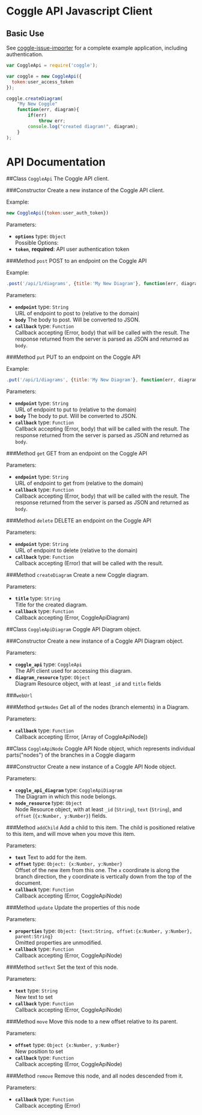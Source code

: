 # Coggle API Javascript Client

## Basic Use
See [coggle-issue-importer](http://github.com/coggle/coggle-issue-importer) for
a complete example application, including authentication.

```js
var CoggleApi = require('coggle');

var coggle = new CoggleApi({
  token:user_access_token
});

coggle.createDiagram(
    "My New Coggle"
    function(err, diagram){
        if(err)
            throw err;
        console.log("created diagram!", diagram);
    }
);
```


# API Documentation

##Class `CoggleApi`
The Coggle API client.

###Constructor
Create a new instance of the Coggle API client.

Example:
```js
new CoggleApi({token:user_auth_token})
```
Parameters:
  * **`options`** type: `Object`  
     Possible Options:
  * **`token`**, **required**: API user authentication token

###Method `post`
POST to an endpoint on the Coggle API

Example:
```js
.post('/api/1/diagrams', {title:'My New Diagram'}, function(err, diagram){...})
```
Parameters:
  * **`endpoint`** type: `String`  
     URL of endpoint to post to (relative to the domain)
  * **`body`** The body to post. Will be converted to JSON.
  * **`callback`** type: `Function`  
     Callback accepting (Error, body) that will be called with the result. The response returned from the server is parsed as JSON and returned as `body`.

###Method `put`
PUT to an endpoint on the Coggle API

Example:
```js
.put('/api/1/diagrams', {title:'My New Diagram'}, function(err, diagram){...})
```
Parameters:
  * **`endpoint`** type: `String`  
     URL of endpoint to put to (relative to the domain)
  * **`body`** The body to put. Will be converted to JSON.
  * **`callback`** type: `Function`  
     Callback accepting (Error, body) that will be called with the result. The response returned from the server is parsed as JSON and returned as `body`.

###Method `get`
GET from an endpoint on the Coggle API

Parameters:
  * **`endpoint`** type: `String`  
     URL of endpoint to get from (relative to the domain)
  * **`callback`** type: `Function`  
     Callback accepting (Error, body) that will be called with the result. The response returned from the server is parsed as JSON and returned as `body`.

###Method `delete`
DELETE an endpoint on the Coggle API

Parameters:
  * **`endpoint`** type: `String`  
     URL of endpoint to delete (relative to the domain)
  * **`callback`** type: `Function`  
     Callback accepting (Error) that will be called with the result.

###Method `createDiagram`
Create a new Coggle diagram.

Parameters:
  * **`title`** type: `String`  
     Title for the created diagram.
  * **`callback`** type: `Function`  
     Callback accepting (Error, CoggleApiDiagram)

##Class `CoggleApiDiagram`
Coggle API Diagram object.

###Constructor
Create a new instance of a Coggle API Diagram object.

Parameters:
  * **`coggle_api`** type: `CoggleApi`  
     The API client used for accessing this diagram.
  * **`diagram_resource`** type: `Object`  
     Diagram Resource object, with at least `_id` and `title` fields

###`webUrl`

###Method `getNodes`
Get all of the nodes (branch elements) in a Diagram.

Parameters:
  * **`callback`** type: `Function`  
     Callback accepting (Error, [Array of CoggleApiNode])

##Class `CoggleApiNode`
Coggle API Node object, which represents individual parts("nodes") of the branches in a Coggle diagarm

###Constructor
Create a new instance of a Coggle API Node object.

Parameters:
  * **`coggle_api_diagram`** type: `CoggleApiDiagram`  
     The Diagram in which this node belongs.
  * **`node_resource`** type: `Object`  
     Node Resource object, with at least `_id` (`String`), `text` (`String`), and `offset` (`{x:Number, y:Number}`) fields.

###Method `addChild`
Add a child to this item. The child is positioned relative to this item, and will move when you move this item.

Parameters:
  * **`text`** Text to add for the item.
  * **`offset`** type: `Object: {x:Number, y:Number}`  
     Offset of the new item from this one. The `x` coordinate is along the branch direction, the `y` coordinate is vertically down from the top of the document.
  * **`callback`** type: `Function`  
     Callback accepting (Error, CoggleApiNode)

###Method `update`
Update the properties of this node

Parameters:
  * **`properties`** type: `Object: {text:String, offset:{x:Number, y:Number}, parent:String}`  
     Omitted properties are unmodified.
  * **`callback`** type: `Function`  
     Callback accepting (Error, CoggleApiNode)

###Method `setText`
Set the text of this node.

Parameters:
  * **`text`** type: `String`  
     New text to set
  * **`callback`** type: `Function`  
     Callback accepting (Error, CoggleApiNode)

###Method `move`
Move this node to a new offset relative to its parent.

Parameters:
  * **`offset`** type: `Object {x:Number, y:Number}`  
     New position to set
  * **`callback`** type: `Function`  
     Callback accepting (Error, CoggleApiNode)

###Method `remove`
Remove this node, and all nodes descended from it.

Parameters:
  * **`callback`** type: `Function`  
     Callback accepting (Error)
